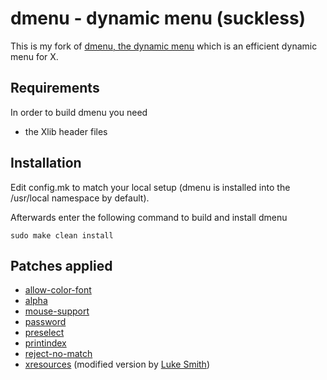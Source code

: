 # dmenu - dynamic menu (suckless)

This is my fork of [dmenu, the dynamic menu](https://tools.suckless.org/dmenu/) which is an efficient dynamic menu for X.


## Requirements

In order to build dmenu you need
- the Xlib header files


## Installation

Edit config.mk to match your local setup (dmenu is installed into
the /usr/local namespace by default).

Afterwards enter the following command to build and install dmenu

```
sudo make clean install
```

## Patches applied

- [allow-color-font](https://tools.suckless.org/dmenu/patches/allow-color-font/)
- [alpha](https://tools.suckless.org/dmenu/patches/alpha/)
- [mouse-support](https://tools.suckless.org/dmenu/patches/mouse-support/)
- [password](https://tools.suckless.org/dmenu/patches/password/)
- [preselect](https://tools.suckless.org/dmenu/patches/preselect/)
- [printindex](https://tools.suckless.org/dmenu/patches/printindex/)
- [reject-no-match](https://tools.suckless.org/dmenu/patches/reject-no-match/)
- [xresources](https://tools.suckless.org/dmenu/patches/xresources/) (modified version by [Luke Smith](https://github.com/LukeSmithxyz/dmenu))